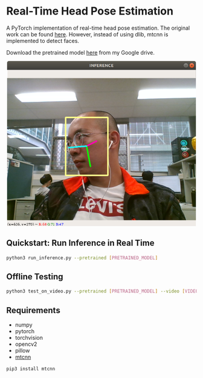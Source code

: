 # Real-Time Head Pose Estimation
A PyTorch implementation of real-time head pose estimation. The original work can be found [here](https://github.com/natanielruiz/deep-head-pose). However, instead of using dlib, mtcnn is implemented to detect faces. 

Download the pretrained model [here](https://drive.google.com/file/d/1kY2nfpnFsows14TLKTOd-8PYftOAeomh/view?usp=sharing) from my Google drive.

<div align="center">
<img src="./teaser/Screenshot.png" width="500"/><br>
</div>

## Quickstart: Run Inference in Real Time
```bash
python3 run_inference.py --pretrained [PRETRAINED_MODEL]
```
## Offline Testing
```bash
python3 test_on_video.py --pretrained [PRETRAINED_MODEL] --video [VIDEO] --output_string [NAME] --fps 30
```

## Requirements
* numpy
* pytorch
* torchvision 
* opencv2
* pillow
* [mtcnn](https://github.com/ipazc/mtcnn)
```bash
pip3 install mtcnn
```
